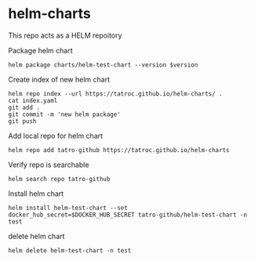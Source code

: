 # helm-charts

This repo acts as a HELM repoitory

Package helm chart
```
helm package charts/helm-test-chart --version $version
```

Create index of new helm chart
```
helm repo index --url https://tatroc.github.io/helm-charts/ .
cat index.yaml
git add .
git commit -m 'new helm package'
git push
```


Add local repo for helm chart
```
helm repo add tatro-github https://tatroc.github.io/helm-charts
```

Verify repo is searchable
```
helm search repo tatro-github
```

Install helm chart
```
helm install helm-test-chart --set docker_hub_secret=$DOCKER_HUB_SECRET tatro-github/helm-test-chart -n test
```

delete helm chart
```
helm delete helm-test-chart -n test
```
